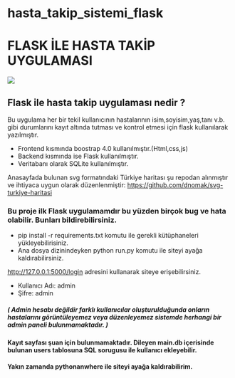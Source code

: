 # hasta_takip_sistemi_flask

# FLASK İLE HASTA TAKİP UYGULAMASI
![](http://i.imgur.com/wiuP3Jy.gif)
## Flask ile hasta takip uygulaması nedir ?

Bu uygulama her bir tekil kullanıcının hastalarının isim,soyisim,yaş,tanı v.b. gibi durumlarını kayıt altında tutması ve kontrol etmesi için flask kullanılarak yazılmıştır.

- Frontend kısmında boostrap 4.0 kullanılmıştır.(Html,css,js)
- Backend kısmında ise Flask kullanılmıştır.
- Veritabanı olarak SQLite kullanılmıştır.

Anasayfada bulunan svg formatındaki Türkiye haritası şu repodan alınmıştır ve ihtiyaca uygun olarak düzenlenmiştir:
https://github.com/dnomak/svg-turkiye-haritasi

### Bu proje ilk Flask uygulamamdır bu yüzden birçok bug ve hata olabilir. Bunları bildirebilirsiniz. 

- pip install -r requirements.txt komutu ile gerekli kütüphaneleri yükleyebilirisiniz.
- Ana dosya dizinindeyken python run.py komutu ile siteyi ayağa kaldırabilirsiniz. 

http://127.0.0.1:5000/login adresini kullanarak siteye erişebilirsiniz.

- Kullanıcı Adı: admin
- Şifre: admin
##### ( Admin hesabı değildir farklı kullanıcılar oluşturulduğunda onların hastalarını görüntüleyemez veya düzenleyemez sistemde herhangi bir admin paneli bulunmamaktadır. )

#### Kayıt sayfası şuan için bulunmamaktadır. Dileyen main.db içerisinde bulunan users tablosuna SQL sorugusu ile kullanıcı ekleyebilir. 
#### Yakın zamanda pythonanwhere ile siteyi ayağa kaldırabilirim.
